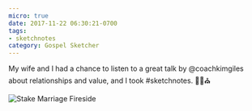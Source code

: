 ```yaml
---
micro: true
date: 2017-11-22 06:30:21-0700
tags:
- sketchnotes
category: Gospel Sketcher
---
```


My wife and I had a chance to listen to a great talk by @coachkimgiles about relationships and value, and I took #sketchnotes. ✍🏼⛪️

<img src="https://media.bennorris.org/images/gospelsketcher/uploads/2018/73e2f0afc2.jpg" alt="Stake Marriage Fireside" />